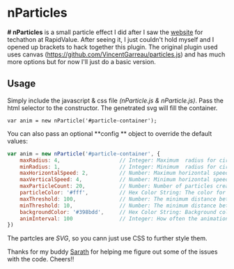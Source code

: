 # nParticles

**# nParticles** is a small particle effect I did after I saw the [website](http://www.rapidvaluetechathon.com/) for techathon at RapidValue. After seeing it, I just couldn't hold myself and I opened up brackets to hack together this plugin. The original plugin used uses canvas (https://github.com/VincentGarreau/particles.js) and has much more options but for now I'll just do a basic version.

## Usage
Simply include the javascript & css file *(nParticle.js & nParticle.js)*.
Pass the html selector to the constructor. The genetrated svg will fill the container.

```
var anim = new nParticle('#particle-container');
```

You can also pass an optional **config ** object to override the default values:

```javascript
var anim = new nParticle('#particle-container', {
    maxRadius: 4,                   // Integer: Maximum  radius for circular particle
    minRadius: 1,                   // Integer: Minimum  radius for circular particle
    maxHorizontalSpeed: 2,          // Number: Maximum horizontal speed for particles
    maxVerticalSpeed: 4,            // Number: Minimum horizontal speed for particles
    maxParticleCount: 20,           // Number: Number of particles created. Large numbers will slow down the animation.
    particleColor: '#fff',          // Hex Color String: The color for circular and line particles
    maxThreshold: 100,              // Number: The minimum distance between the circle particles to be connected by the line
    minThreshold: 10,               // Number: The minimum distance between two circle particle where the line opacity is at maximum
    backgroundColor: '#398bdd',     // Hex Color String: Background color. Use 'none' to have a transparent background
    animInterval: 100               // Integer: How often the animation needs to update (milliseconds). Lower values will make the animation smoother but going too low will affect perfomance.
})
```
The partcles are *SVG*, so you cann just use CSS to further style them.

Thanks for my buddy [Sarath](https://github.com/noobe) for helping me figure out some of the issues with the code. Cheers!!